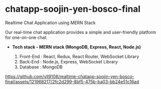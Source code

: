 # chatapp-soojin-yen-bosco-final

Realtime Chat Application using MERN Stack

Our real-time chat application provides a simple and user-friendly platform for one-on-one chat.

-   **Tech stack - MERN stack (MongoDB, Express, React, Node.js)**

    1. Front-End : React, Redux, React Router, WebSocket Library
    2. Back-End : Node.js, Express, WebSocket Library
    3. Database : MongoDB

https://github.com/yll9108/realtime-chatapp-soojin-yen-bosco-final/assets/121968217/2fc2d299-8bf5-475b-ba03-bb24e51c16ad
